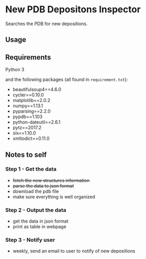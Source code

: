 # New PDB Depositons Inspector

Searches the PDB for new depositions.

## Usage

## Requirements

Python 3

and the following packages (all found in `requirement.txt`):

* beautifulsoup4==4.6.0
* cycler==0.10.0
* matplotlib==2.0.2
* numpy==1.13.1
* pyparsing==2.2.0
* pypdb==1.103
* python-dateutil==2.6.1
* pytz==2017.2
* six==1.10.0
* xmltodict==0.11.0


## Notes to self

### Step 1 - Get the data

- ~~fetch the new structures information~~
- ~~parse the data to json format~~
- download the pdb file
- make sure everything is well organized

### Step 2 - Output the data

- get the data in json format
- print as table in webpage

### Step 3 - Notify user

- weekly, send an email to user to notify of new depositions
